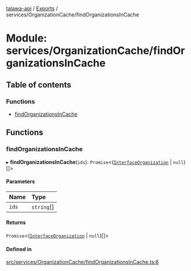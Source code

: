 [talawa-api](../README.md) / [Exports](../modules.md) / services/OrganizationCache/findOrganizationsInCache

# Module: services/OrganizationCache/findOrganizationsInCache

## Table of contents

### Functions

- [findOrganizationsInCache](services_OrganizationCache_findOrganizationsInCache.md#findorganizationsincache)

## Functions

### findOrganizationsInCache

▸ **findOrganizationsInCache**(`ids`): `Promise`\<([`InterfaceOrganization`](../interfaces/models_Organization.InterfaceOrganization.md) \| ``null``)[]\>

#### Parameters

| Name | Type |
| :------ | :------ |
| `ids` | `string`[] |

#### Returns

`Promise`\<([`InterfaceOrganization`](../interfaces/models_Organization.InterfaceOrganization.md) \| ``null``)[]\>

#### Defined in

[src/services/OrganizationCache/findOrganizationsInCache.ts:6](https://github.com/PalisadoesFoundation/talawa-api/blob/4145524/src/services/OrganizationCache/findOrganizationsInCache.ts#L6)
